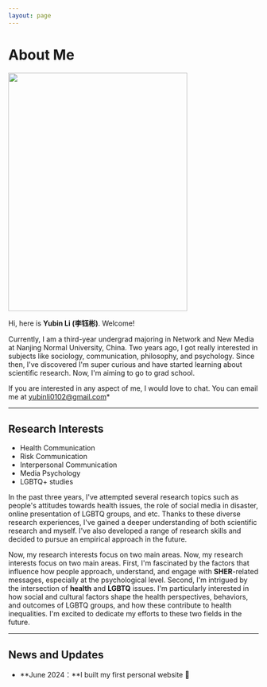 ```yaml
---
layout: page
---
```


# About Me

<img src="https://mumusan0102.github.io/bighead.jpg" class="floatpic" width="360" height="480">

Hi, here is **Yubin Li (李钰彬)**. Welcome!

Currently, I am a third-year undergrad majoring in Network and New Media at Nanjing Normal University, China. Two years ago, I got really interested in subjects like sociology, communication, philosophy, and psychology. Since then, I've discovered I'm super curious and have started learning about scientific research. Now, I'm aiming to go to grad school.

If you are interested in any aspect of me, I would love to chat. You can email me at yubinli0102@gmail.com*

---

## Research Interests

- Health Communication
- Risk Communication
- Interpersonal Communication
- Media Psychology
- LGBTQ+ studies

In the past three years, I've attempted several research topics such as people's attitudes towards health issues, the role of social media in disaster, online presentation of LGBTQ groups, and etc. Thanks to these diverse research experiences, I've gained a deeper understanding of both scientific research and myself. I've also developed a range of research skills and decided to pursue an empirical approach in the future.

Now, my research interests focus on two main areas. Now, my research interests focus on two main areas. First, I'm fascinated by the factors that influence how people approach, understand, and engage with **SHER**-related messages, especially at the psychological level. Second, I'm intrigued by the intersection of **health** and **LGBTQ** issues. I'm particularly interested in how social and cultural factors shape the health perspectives, behaviors, and outcomes of LGBTQ groups, and how these contribute to health inequalities. I'm excited to dedicate my efforts to these two fields in the future. 

---

## News and Updates

- **June 2024：**I built my first personal website 🎉

